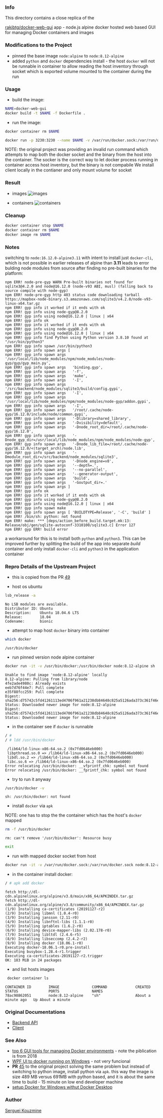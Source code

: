 ### Info

This directory contains a close replica of the

[rakibtg/docker-web-gui](https://github.com/rakibtg/docker-web-gui) app -  node.js alpine docker hosted web based GUI for managing Docker containers and images

### Modifications to the Project

* pinned the base image `node:alpine` to `node:8.12-alpine`
* added `python` and `docker` dependencies install - the host `docker` will not be runnable in container to allow reading the host inventory through socket which is exported volume mounted to the container during the run

### Usage

* build the image:
```sh
NAME=docker-web-gui
docker build -t $NAME -f Dockerfile .
```
* run the image:
```sh
docker container rm $NAME

docker run -p 3230:3230 --name $NAME -v /var/run/docker.sock:/var/run/docker.sock $NAME
```
NOTE: the original project was providing an invalid run command which attempts to map both the docker socket and the binary from the host into the container. The socker is the correct way to let docker process running in container access host inventory, but the binary is not compabile
We install client locally in the contianer and only mount volume for socket

### Result

* images
![images](https://github.com/sergueik/springboot_study/blob/master/docker-web-gui/screenshots/capture-images.png)

* containers
![containers](https://github.com/sergueik/springboot_study/blob/master/docker-web-gui/screenshots/capture-containers.png)

### Cleanup

```sh
docker container stop $NAME
docker container rm $NAME
docker image rm $NAME
```
### Notes

switching to `node:16.12.0-alpine3.11` with intent to install just `docker-cli`, which is not possible in earlier releases of alpine than __3.11__ leads to error bulding node modules from source after finding no pre-built binaries for the platform:
```text
npm ERR! node-pre-gyp WARN Pre-built binaries not found for sqlite3@4.2.0 and node@16.12.0 (node-v93 ABI, musl) (falling back to source compile with node-gyp)
npm ERR! node-pre-gyp http 403 status code downloading tarball https://mapbox-node-binary.s3.amazonaws.com/sqlite3/v4.2.0/node-v93-linux-x64.tar.gz
npm ERR! gyp info it worked if it ends with ok
npm ERR! gyp info using node-gyp@8.2.0
npm ERR! gyp info using node@16.12.0 | linux | x64
npm ERR! gyp info ok
npm ERR! gyp info it worked if it ends with ok
npm ERR! gyp info using node-gyp@8.2.0
npm ERR! gyp info using node@16.12.0 | linux | x64
npm ERR! gyp info find Python using Python version 3.8.10 found at "/usr/bin/python3"
npm ERR! gyp info spawn /usr/bin/python3
npm ERR! gyp info spawn args [
npm ERR! gyp info spawn args   '/usr/local/lib/node_modules/npm/node_modules/node-gyp/gyp/gyp_main.py',
npm ERR! gyp info spawn args   'binding.gyp',
npm ERR! gyp info spawn args   '-f',
npm ERR! gyp info spawn args   'make',
npm ERR! gyp info spawn args   '-I',
npm ERR! gyp info spawn args   '/src/backend/node_modules/sqlite3/build/config.gypi',
npm ERR! gyp info spawn args   '-I',
npm ERR! gyp info spawn args   '/usr/local/lib/node_modules/npm/node_modules/node-gyp/addon.gypi',
npm ERR! gyp info spawn args   '-I',
npm ERR! gyp info spawn args   '/root/.cache/node-gyp/16.12.0/include/node/common.gypi',
npm ERR! gyp info spawn args   '-Dlibrary=shared_library',
npm ERR! gyp info spawn args   '-Dvisibility=default',
npm ERR! gyp info spawn args   '-Dnode_root_dir=/root/.cache/node-gyp/16.12.0',
npm ERR! gyp info spawn args   '-Dnode_gyp_dir=/usr/local/lib/node_modules/npm/node_modules/node-gyp',
npm ERR! gyp info spawn args   '-Dnode_lib_file=/root/.cache/node-gyp/16.12.0/<(target_arch)/node.lib',
npm ERR! gyp info spawn args   '-Dmodule_root_dir=/src/backend/node_modules/sqlite3',
npm ERR! gyp info spawn args   '-Dnode_engine=v8',
npm ERR! gyp info spawn args   '--depth=.',
npm ERR! gyp info spawn args   '--no-parallel',
npm ERR! gyp info spawn args   '--generator-output',
npm ERR! gyp info spawn args   'build',
npm ERR! gyp info spawn args   '-Goutput_dir=.'
npm ERR! gyp info spawn args ]
npm ERR! gyp info ok
npm ERR! gyp info it worked if it ends with ok
npm ERR! gyp info using node-gyp@8.2.0
npm ERR! gyp info using node@16.12.0 | linux | x64
npm ERR! gyp info spawn make
npm ERR! gyp info spawn args [ 'BUILDTYPE=Release', '-C', 'build' ]
npm ERR! /bin/sh: python: not found
npm ERR! make: *** [deps/action_before_build.target.mk:13: Release/obj/gen/sqlite-autoconf-3310100/sqlite3.c] Error 127
npm ERR! gyp ERR! build error
```
a workaround for this is to install both `python` and `python3`. This can be improved further by splitting the build of the app into separate *build* container and only install `docker-cli` and `python3` in the application container

### Repro Details of the Upstream Project

* this is copied from the PR [49](https://github.com/rakibtg/docker-web-gui/pull/49)
+ host os ubuntu 
```sh
lsb_release -a
```
```text
No LSB modules are available.
Distributor ID: Ubuntu
Description:    Ubuntu 18.04.6 LTS
Release:        18.04
Codename:       bionic
```

+ attempt to map host `docker` binary into container
```sh
which docker
```
```text
/usr/bin/docker	
```
+ run pinned version node alpine container
```sh
docker run -it -v /usr/bin/docker:/usr/bin/docker node:8.12-alpine sh
```
```text
Unable to find image 'node:8.12-alpine' locally
8.12-alpine: Pulling from library/node
4fe2ade4980c: Already exists
eeb7d76f44e7: Pull complete
e35f88fcc259: Pull complete
Digest: sha256:d75742c5fd41261113ed4706f961a21238db84648c825a5126ada373c361f46e
Status: Downloaded newer image for node:8.12-alpine
Digest: sha256:d75742c5fd41261113ed4706f961a21238db84648c825a5126ada373c361f46e
Status: Downloaded newer image for node:8.12-alpine
```
+ in the container see if `docker` is runnable
```sh
/ #
/ # ldd /usr/bin/docker
```
```text
 /lib64/ld-linux-x86-64.so.2 (0x7fd0646eb000)
 libpthread.so.0 => /lib64/ld-linux-x86-64.so.2 (0x7fd0646eb000)
 libdl.so.2 => /lib64/ld-linux-x86-64.so.2 (0x7fd0646eb000)
 libc.so.6 => /lib64/ld-linux-x86-64.so.2 (0x7fd0646eb000)
Error relocating /usr/bin/docker: __vfprintf_chk: symbol not found
Error relocating /usr/bin/docker: __fprintf_chk: symbol not found
```
+ try to run it anyway
```sh
/usr/bin/docker -v
```
```text
sh: /usr/bin/docker: not found
```
+ install `docker` via `apk`

NOTE: one has to stop the the container which has the host's `docker` mapped

```sh
rm -f /usr/bin/docker
```
```text
rm: can't remove '/usr/bin/docker': Resource busy
``` 
```sh
exit
```
+ run with mapped docker socket from host
```sh
docker run -it -v /var/run/docker.sock:/var/run/docker.sock node:8.12-alpine sh
```
+ in the container install docker:
```sh
/ # apk add docker
```

```text
fetch http://dl-cdn.alpinelinux.org/alpine/v3.8/main/x86_64/APKINDEX.tar.gz
fetch http://dl-cdn.alpinelinux.org/alpine/v3.8/community/x86_64/APKINDEX.tar.gz
(1/9) Installing ca-certificates (20191127-r2)
(2/9) Installing libmnl (1.0.4-r0)
(3/9) Installing jansson (2.11-r0)
(4/9) Installing libnftnl-libs (1.1.1-r0)
(5/9) Installing iptables (1.6.2-r0)
(6/9) Installing device-mapper-libs (2.02.178-r0)
(7/9) Installing libltdl (2.4.6-r5)
(8/9) Installing libseccomp (2.4.2-r2)
(9/9) Installing docker (18.06.1-r0)
Executing docker-18.06.1-r0.pre-install
Executing busybox-1.28.4-r1.trigger
Executing ca-certificates-20191127-r2.trigger
OK: 183 MiB in 24 packages
```
+  and list hosts images
```sh
 docker container ls
```
```text
CONTAINER ID        IMAGE               COMMAND             CREATED              STATUS              PORTS               NAMES
78ac98862051        node:8.12-alpine    "sh"                About a minute ago   Up About a minute 
```

### Original Documentations

  * [Backend API](https://github.com/rakibtg/$IMAGE/tree/master/backend)
  * [Client](https://github.com/rakibtg/$IMAGE/tree/master/client)

### See Also

  * [top 6 GUI tools for managing Docker environments](https://www.upnxtblog.com/index.php/2018/01/17/top-6-gui-tools-for-managing-docker-environments/) - note the piblication is from 2018
  * [WPF UI to docker running on Windows](https://github.com/sonujose/docker-soul) - not very funcional
  * __PR__ [45](https://github.com/rakibtg/$IMAGE/pull/45/commits/a245814b2cd3ac30925b092a09f368d471e9d22b) to the original project solving the same problem but instead of switching to python image, install python via `apk`.  this way the image is size 489 MB versus 691MB with python based, and it is about the same time to build - 15 minute on low end developer machine
 * [setup Docker for Windows withut Docker Desktop](https://github.com/nebojsa-simic/docker-ftw)

### Author

[Serguei Kouzmine](kouzmine_serguei@yahoo.com)
